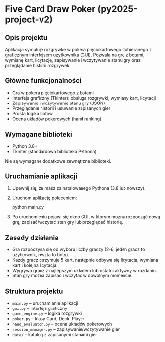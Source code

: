 # Five Card Draw Poker (py2025-project-v2)

## Opis projektu
Aplikacja symuluje rozgrywkę w pokera pięciokartowego dobieranego z graficznym interfejsem użytkownika (GUI). Pozwala na grę z botami, wymianę kart, licytację, zapisywanie i wczytywanie stanu gry oraz przeglądanie historii rozgrywek.

## Główne funkcjonalności
- Gra w pokera pięciokartowego z botami
- Interfejs graficzny (Tkinter): obsługa rozgrywki, wymiany kart, licytacji
- Zapisywanie i wczytywanie stanu gry (JSON)
- Przeglądanie historii i usuwanie zapisanych gier
- Prosta logika botów
- Ocena układów pokerowych (hand ranking)

## Wymagane biblioteki
- Python 3.8+
- Tkinter (standardowa biblioteka Pythona)

Nie są wymagane dodatkowe zewnętrzne biblioteki.

## Uruchamianie aplikacji
1. Upewnij się, że masz zainstalowanego Pythona (3.8 lub nowszy).
2. Uruchom aplikację poleceniem:

    python main.py

3. Po uruchomieniu pojawi się okno GUI, w którym można rozpocząć nową grę, zapisać/wczytać stan gry lub przeglądać historię.

## Zasady działania
- Gra rozpoczyna się od wyboru liczby graczy (2-6, jeden gracz to użytkownik, reszta to boty).
- Każdy gracz otrzymuje 5 kart, następnie odbywa się licytacja, wymiana kart i kolejna licytacja.
- Wygrywa gracz z najlepszym układem lub ostatni aktywny w rozdaniu.
- Stan gry można zapisać i wczytać w dowolnym momencie.

## Struktura projektu
- `main.py` – uruchamianie aplikacji
- `gui.py` – interfejs graficzny
- `game_engine.py` – logika rozgrywki
- `poker.py` – klasy Card, Deck, Player
- `hand_evaluator.py` – ocena układów pokerowych
- `session_manager.py` – zapisywanie/wczytywanie gier
- `data/` – katalog z zapisanymi stanami gier
